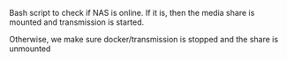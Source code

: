 Bash script to check if NAS is online. If it is, then the media share is mounted and transmission is started.

Otherwise, we make sure docker/transmission is stopped and the share is unmounted